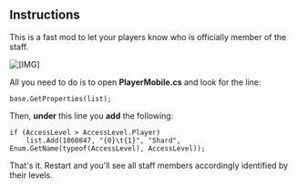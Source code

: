 ## Instructions ##

This is a fast mod to let your players know who is officially member of the staff.

![[IMG]](http://i.imgur.com/qp6srIr.png)

All you need to do is to open **PlayerMobile.cs** and look for the line:


    base.GetProperties(list);

Then, **under** this line you **add** the following:

	if (AccessLevel > AccessLevel.Player)
	    list.Add(1060847, "{0}\t{1}", "Shard", Enum.GetName(typeof(AccessLevel), AccessLevel));     

That's it. Restart and you'll see all staff members accordingly identified by their levels.